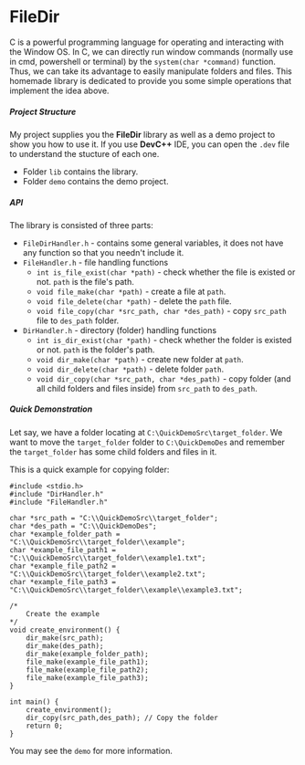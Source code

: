 # FileDir
C is a powerful programming language for operating and interacting with the Window OS. In C, we can directly run window commands (normally use in cmd, powershell or terminal) by the `system(char *command)` function. Thus, we can take its advantage to easily manipulate folders and files. This homemade library is dedicated to provide you some simple operations that implement the idea above.

##### Project Structure
My project supplies you the **FileDir** library as well as a demo project to show you how to use it. If you use **DevC++** IDE, you can open the `.dev` file to understand the stucture of each one.
- Folder `lib` contains the library.
- Folder `demo` contains the demo project.

##### API
The library is consisted of three parts:
- `FileDirHandler.h` - contains some general variables, it does not have any function so that you needn't include it.
- `FileHandler.h` - file handling functions
    - `int is_file_exist(char *path)` - check whether the file is existed or not. `path` is the file's path.
    - `void file_make(char *path)` - create a file at `path`.
    - `void file_delete(char *path)` - delete the `path` file.
    - `void file_copy(char *src_path, char *des_path)` - copy `src_path` file to `des_path` folder.
- `DirHandler.h` - directory (folder) handling functions
    - `int is_dir_exist(char *path)` - check whether the folder is existed or not. `path` is the folder's path.
    - `void dir_make(char *path)` - create new folder at `path`.
    - `void dir_delete(char *path)` - delete folder `path`.
    - `void dir_copy(char *src_path, char *des_path)` - copy folder (and all child folders and files inside) from `src_path` to `des_path`.

##### Quick Demonstration
Let say, we have a folder locating at `C:\QuickDemoSrc\target_folder`. We want to move the `target_folder` folder to `C:\QuickDemoDes` and remember the `target_folder` has some child folders and files in it.

This is a quick example for copying folder:
```
#include <stdio.h>
#include "DirHandler.h"
#include "FileHandler.h"

char *src_path = "C:\\QuickDemoSrc\\target_folder";
char *des_path = "C:\\QuickDemoDes";
char *example_folder_path = "C:\\QuickDemoSrc\\target_folder\\example";
char *example_file_path1 = "C:\\QuickDemoSrc\\target_folder\\example1.txt";
char *example_file_path2 = "C:\\QuickDemoSrc\\target_folder\\example2.txt";
char *example_file_path3 = "C:\\QuickDemoSrc\\target_folder\\example\\example3.txt";

/*
	Create the example
*/
void create_environment() {
	dir_make(src_path);
	dir_make(des_path);
	dir_make(example_folder_path);
	file_make(example_file_path1);
	file_make(example_file_path2);
	file_make(example_file_path3);
}

int main() {
	create_environment();
	dir_copy(src_path,des_path); // Copy the folder
	return 0;
}
```
You may see the `demo` for more information.
